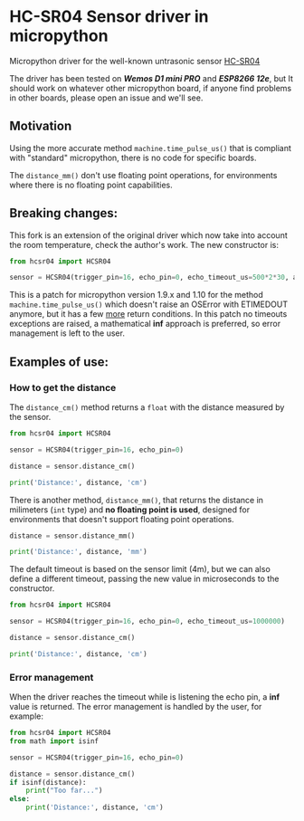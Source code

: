 # HC-SR04 Sensor driver in micropython

Micropython driver for the well-known untrasonic sensor [HC-SR04](https://www.mpja.com/download/hc-sr04_ultrasonic_module_user_guidejohn.pdf)

The driver has been tested on ***Wemos D1 mini PRO*** and ***ESP8266 12e***, but It should work on whatever other micropython board, 
if anyone find problems in other boards, please open an issue and we'll see.

## Motivation

Using the more accurate method `machine.time_pulse_us()` that is compliant with "standard" micropython, there is no code for specific boards.

The `distance_mm()` don't use floating point operations, for environments where there is no
floating point capabilities.

## Breaking changes:

This fork is an extension of the original driver which now take into account the room temperature, check the author's work. The new constructor is:

```python
from hcsr04 import HCSR04

sensor = HCSR04(trigger_pin=16, echo_pin=0, echo_timeout_us=500*2*30, air_temp=20)
```

This is a patch for micropython version 1.9.x and 1.10 for the method `machine.time_pulse_us()` which doesn't raise an OSError with ETIMEDOUT anymore, but it has a few [more](http://docs.micropython.org/en/latest/library/machine.html?highlight=machine%20time_pulse_us) return conditions.
In this patch no timeouts exceptions are raised, a mathematical **inf** approach is preferred, so error management is left to the user.



## Examples of use:

### How to get the distance

The `distance_cm()` method returns a `float` with the distance measured by the sensor.

```python
from hcsr04 import HCSR04

sensor = HCSR04(trigger_pin=16, echo_pin=0)

distance = sensor.distance_cm()

print('Distance:', distance, 'cm')
```

There is another method, `distance_mm()`, that returns the distance in milimeters (`int` type) and **no floating point is used**, designed 
for environments that doesn't support floating point operations.

```python
distance = sensor.distance_mm()

print('Distance:', distance, 'mm')
```
The default timeout is based on the sensor limit (4m), but we can also define a different timeout, 
passing the new value in microseconds to the constructor.

```python
from hcsr04 import HCSR04

sensor = HCSR04(trigger_pin=16, echo_pin=0, echo_timeout_us=1000000)

distance = sensor.distance_cm()

print('Distance:', distance, 'cm')
```

### Error management

When the driver reaches the timeout while is listening the echo pin, a **inf** value is returned. The error management is handled by the user, for example: 

```python
from hcsr04 import HCSR04
from math import isinf

sensor = HCSR04(trigger_pin=16, echo_pin=0)

distance = sensor.distance_cm()
if isinf(distance):
	print("Too far...")
else:
	print('Distance:', distance, 'cm')

```